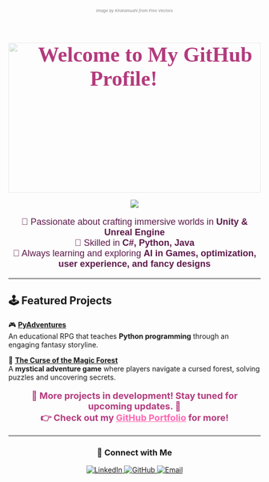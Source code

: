 <!-- 🌸 Credit to the Creator (Extra Small Text) -->
<p align="center" style="font-size: 8px; color: gray; margin-top: 155px;">
  <i>Image by <a href="https://www.freevectors.net/profile/86793" style="color: gray; text-decoration: none;">Kiraramushi</a> from Free Vectors</i>
</p>

<!-- 🌸 Cherry Blossom Animated Background -->
<div style="position: relative; width: 100%; height: 300px;">
  <img src="https://github.com/LyubomiraDimitrova-dev/just-cherry-stuff/blob/main/More_Cherries.jpg?raw=true" 
       style="position: absolute; width: 100%; height: 100%; object-fit: cover; opacity: 0.3; z-index: -1;">
  <h1 align="center" style="position: relative; color: #b33b7d; font-size: 42px; font-family: 'Georgia', serif; text-shadow: 2px 2px 6px #ffffff;">
    🌸 Welcome to My GitHub Profile! 🌸
  </h1>
</div>

<!-- 📝 Typing Animation (Skills) -->
<p align="center">
  <img src="https://readme-typing-svg.demolab.com?font=Fira+Code&duration=3000&pause=1000&color=ff66b2&center=true&vCenter=true&multiline=true&width=750&height=70&lines=🎮+Game+Developer+|+Level+Designer+|+World+Builder;💻+Unity+|+Unreal+|+Blender+|+Python+|+C%23">
</p>

<!-- 📌 Skills Section -->
<p align="center" style="color: #5d1a4a; font-family: 'Arial', sans-serif; font-size: 18px;">
🔹 Passionate about crafting immersive worlds in <b>Unity & Unreal Engine</b><br>
🔹 Skilled in <b>C#, Python, Java</b><br>
🔹 Always learning and exploring <b>AI in Games, optimization, user experience, and fancy designs</b>
</p>

---

## **🕹️ Featured Projects**
🎮 **[PyAdventures](https://github.com/LyubomiraDimitrova-dev/Lyubomira-Portfolio/tree/main/PyAdventure)**  
An educational RPG that teaches **Python programming** through an engaging fantasy storyline.  

🌲 **[The Curse of the Magic Forest](https://github.com/LyubomiraDimitrova-dev/Lyubomira-Portfolio/tree/main/The-Curse-of-the-Magic-Forest)**  
A **mystical adventure game** where players navigate a cursed forest, solving puzzles and uncovering secrets.  

<p align="center" style="color: #b33b7d; font-size: 18px; font-weight: bold;">
  🚧 More projects in development! Stay tuned for upcoming updates. 🚀<br>
  👉 Check out my <a href="https://github.com/LyubomiraDimitrova-dev/Lyubomira-Portfolio" style="color:#ff66b2; font-weight:bold;">GitHub Portfolio</a> for more!
</p>

---

<!-- 🔗 Connect With Me -->
<h3 align="center">🔗 Connect with Me</h3>

<p align="center">
  <a href="https://www.linkedin.com/in/lyubomira-dimitrova-b0378b1b0/">
    <img src="https://img.shields.io/badge/LinkedIn-Connect-blue?logo=linkedin" alt="LinkedIn">
  </a>
  <a href="https://github.com/LyubomiraDimitrova-dev">
    <img src="https://img.shields.io/badge/GitHub-Follow-black?logo=github" alt="GitHub">
  </a>
  <a href="mailto:lyubomiradimitrova1@gmail.com">
    <img src="https://img.shields.io/badge/Email-Contact-red?logo=gmail" alt="Email">
  </a>
</p>
